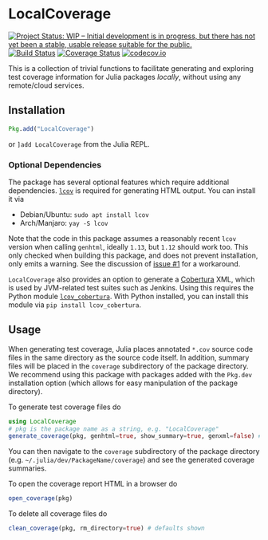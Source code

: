 # LocalCoverage

[![Project Status: WIP – Initial development is in progress, but there has not yet been a stable, usable release suitable for the public.](http://www.repostatus.org/badges/latest/wip.svg)](http://www.repostatus.org/#wip)
[![Build Status](https://travis-ci.org/tpapp/LocalCoverage.jl.svg?branch=master)](https://travis-ci.org/tpapp/LocalCoverage.jl)
[![Coverage Status](https://coveralls.io/repos/tpapp/LocalCoverage.jl/badge.svg?branch=master&service=github)](https://coveralls.io/github/tpapp/LocalCoverage.jl?branch=master)
[![codecov.io](http://codecov.io/github/tpapp/LocalCoverage.jl/coverage.svg?branch=master)](http://codecov.io/github/tpapp/LocalCoverage.jl?branch=master)

This is a collection of trivial functions to facilitate generating and exploring test coverage information for Julia packages *locally*, without using any remote/cloud services.

## Installation

```julia
Pkg.add("LocalCoverage")
```
or `]add LocalCoverage` from the Julia REPL.

### Optional Dependencies
The package has several optional features which require additional dependencies.
[`lcov`](https://github.com/linux-test-project/lcov) is required for generating HTML
output.  You can install it via
- Debian/Ubuntu: `sudo apt install lcov`
- Arch/Manjaro: `yay -S lcov`

Note that the code in this package assumes a reasonably recent `lcov` version when calling `genhtml`, ideally `1.13`, but `1.12` should work too. This only checked when building this package, and does not prevent installation, only emits a warning. See the discussion of [issue #1](https://github.com/tpapp/LocalCoverage.jl/issues/1) for a workaround.

`LocalCoverage` also provides an option to generate a
[Cobertura](https://cobertura.github.io/cobertura/) XML, which is used by JVM-related test
suites such as Jenkins.  Using this requires the Python module
[`lcov_cobertura`](https://github.com/eriwen/lcov-to-cobertura-xml).  With Python
installed, you can install this module via `pip install lcov_cobertura`.

## Usage
When generating test coverage, Julia places annotated `*.cov` source code files in the
same directory as the source code itself.  In addition, summary files will be placed in
the `coverage` subdirectory of the package directory.  We recommend using this package
with packages added with the `Pkg.dev` installation option (which allows for easy
manipulation of the package directory).

To generate test coverage files do
```julia
using LocalCoverage
# pkg is the package name as a string, e.g. "LocalCoverage"
generate_coverage(pkg, genhtml=true, show_summary=true, genxml=false) # defaults shown
```
You can then navigate to the `coverage` subdirectory of the package directory (e.g.
`~/.julia/dev/PackageName/coverage`) and see the generated coverage summaries.

To open the coverage report HTML in a browser do
```julia
open_coverage(pkg)
```

To delete all coverage files do
```julia
clean_coverage(pkg, rm_directory=true) # defaults shown
```
